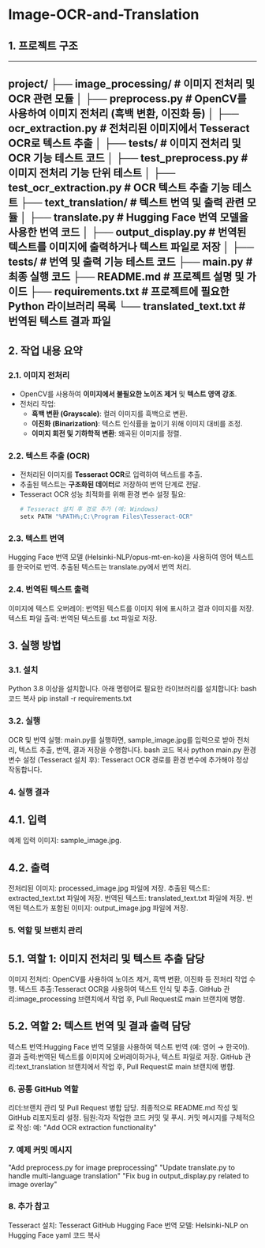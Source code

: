 # Image-OCR-and-Translation

## 1. 프로젝트 구조
----
project/
├── image_processing/           # 이미지 전처리 및 OCR 관련 모듈
│   ├── preprocess.py           # OpenCV를 사용하여 이미지 전처리 (흑백 변환, 이진화 등)
│   ├── ocr_extraction.py       # 전처리된 이미지에서 Tesseract OCR로 텍스트 추출
│   ├── tests/                  # 이미지 전처리 및 OCR 기능 테스트 코드
│       ├── test_preprocess.py  # 이미지 전처리 기능 단위 테스트
│       ├── test_ocr_extraction.py  # OCR 텍스트 추출 기능 테스트
├── text_translation/           # 텍스트 번역 및 출력 관련 모듈
│   ├── translate.py            # Hugging Face 번역 모델을 사용한 번역 코드
│   ├── output_display.py       # 번역된 텍스트를 이미지에 출력하거나 텍스트 파일로 저장
│   ├── tests/                  # 번역 및 출력 기능 테스트 코드
├── main.py                     # 최종 실행 코드
├── README.md                   # 프로젝트 설명 및 가이드
├── requirements.txt            # 프로젝트에 필요한 Python 라이브러리 목록
└── translated_text.txt         # 번역된 텍스트 결과 파일
----

## 2. 작업 내용 요약

### 2.1. 이미지 전처리
- OpenCV를 사용하여 **이미지에서 불필요한 노이즈 제거** 및 **텍스트 영역 강조**.
- 전처리 작업:
  - **흑백 변환 (Grayscale)**: 컬러 이미지를 흑백으로 변환.
  - **이진화 (Binarization)**: 텍스트 인식률을 높이기 위해 이미지 대비를 조정.
  - **이미지 회전 및 기하학적 변환**: 왜곡된 이미지를 정렬.

### 2.2. 텍스트 추출 (OCR)
- 전처리된 이미지를 **Tesseract OCR**로 입력하여 텍스트를 추출.
- 추출된 텍스트는 **구조화된 데이터**로 저장하여 번역 단계로 전달.
- Tesseract OCR 성능 최적화를 위해 환경 변수 설정 필요:
  ```bash
  # Tesseract 설치 후 경로 추가 (예: Windows)
  setx PATH "%PATH%;C:\Program Files\Tesseract-OCR"

### 2.3. 텍스트 번역
Hugging Face 번역 모델 (Helsinki-NLP/opus-mt-en-ko)을 사용하여 영어 텍스트를 한국어로 번역.
추출된 텍스트는 translate.py에서 번역 처리.
### 2.4. 번역된 텍스트 출력
이미지에 텍스트 오버레이:
번역된 텍스트를 이미지 위에 표시하고 결과 이미지를 저장.
텍스트 파일 출력:
번역된 텍스트를 .txt 파일로 저장.

## 3. 실행 방법
### 3.1. 설치
Python 3.8 이상을 설치합니다.
아래 명령어로 필요한 라이브러리를 설치합니다:
bash
코드 복사
pip install -r requirements.txt
### 3.2. 실행
OCR 및 번역 실행:
main.py를 실행하면, sample_image.jpg를 입력으로 받아 전처리, 텍스트 추출, 번역, 결과 저장을 수행합니다.
bash
코드 복사
python main.py
환경 변수 설정 (Tesseract 설치 후):
Tesseract OCR 경로를 환경 변수에 추가해야 정상 작동합니다.
### 4. 실행 결과
## 4.1. 입력
예제 입력 이미지: sample_image.jpg.
## 4.2. 출력
전처리된 이미지: processed_image.jpg 파일에 저장.
추출된 텍스트: extracted_text.txt 파일에 저장.
번역된 텍스트: translated_text.txt 파일에 저장.
번역된 텍스트가 포함된 이미지: output_image.jpg 파일에 저장.
### 5. 역할 및 브랜치 관리
## 5.1. 역할 1: 이미지 전처리 및 텍스트 추출 담당
이미지 전처리:
OpenCV를 사용하여 노이즈 제거, 흑백 변환, 이진화 등 전처리 작업 수행.
텍스트 추출:Tesseract OCR을 사용하여 텍스트 인식 및 추출.
GitHub 관리:image_processing 브랜치에서 작업 후, Pull Request로 main 브랜치에 병합.
## 5.2. 역할 2: 텍스트 번역 및 결과 출력 담당
텍스트 번역:Hugging Face 번역 모델을 사용하여 텍스트 번역 (예: 영어 → 한국어).
결과 출력:번역된 텍스트를 이미지에 오버레이하거나, 텍스트 파일로 저장.
GitHub 관리:text_translation 브랜치에서 작업 후, Pull Request로 main 브랜치에 병합.
### 6. 공통 GitHub 역할
리더:브랜치 관리 및 Pull Request 병합 담당.
최종적으로 README.md 작성 및 GitHub 리포지토리 설정.
팀원:각자 작업한 코드 커밋 및 푸시.
커밋 메시지를 구체적으로 작성:
예: "Add OCR extraction functionality"
### 7. 예제 커밋 메시지
"Add preprocess.py for image preprocessing"
"Update translate.py to handle multi-language translation"
"Fix bug in output_display.py related to image overlay"
### 8. 추가 참고
Tesseract 설치: Tesseract GitHub
Hugging Face 번역 모델: Helsinki-NLP on Hugging Face
yaml
코드 복사


